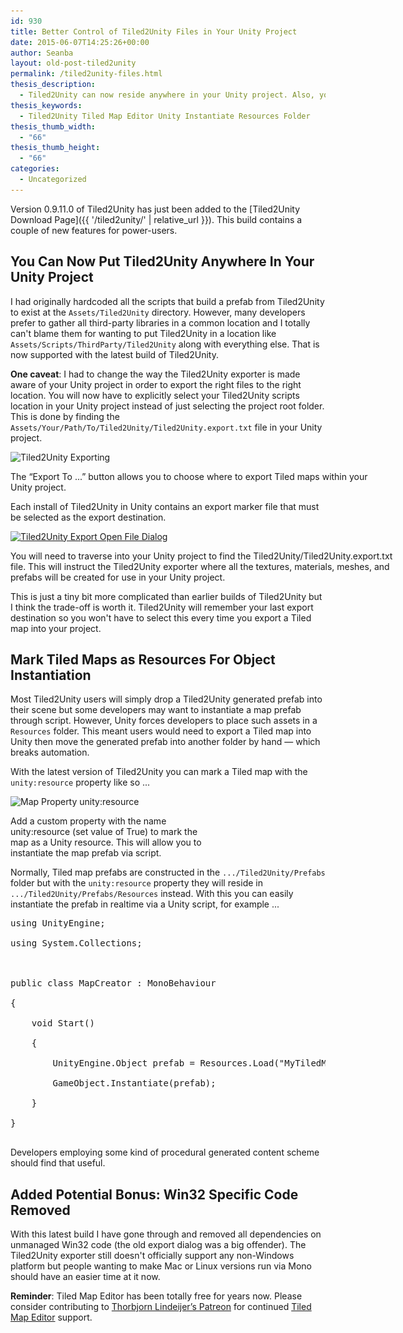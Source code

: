 ```yaml
---
id: 930
title: Better Control of Tiled2Unity Files in Your Unity Project
date: 2015-06-07T14:25:26+00:00
author: Seanba
layout: old-post-tiled2unity
permalink: /tiled2unity-files.html
thesis_description:
  - Tiled2Unity can now reside anywhere in your Unity project. Also, you can easily instantiate Tiled map prefabs in script by marking them as a resource.
thesis_keywords:
  - Tiled2Unity Tiled Map Editor Unity Instantiate Resources Folder
thesis_thumb_width:
  - "66"
thesis_thumb_height:
  - "66"
categories:
  - Uncategorized
---
```

Version 0.9.11.0 of Tiled2Unity has just been added to the [Tiled2Unity Download Page]({{ '/tiled2unity/' | relative_url }}). This build contains a couple of new features for power-users.

## You Can Now Put Tiled2Unity Anywhere In Your Unity Project

I had originally hardcoded all the scripts that build a prefab from Tiled2Unity to exist at the `Assets/Tiled2Unity` directory. However, many developers prefer to gather all third-party libraries in a common location and I totally can't blame them for wanting to put Tiled2Unity in a location like `Assets/Scripts/ThirdParty/Tiled2Unity` along with everything else. That is now supported with the latest build of Tiled2Unity.

**One caveat**: I had to change the way the Tiled2Unity exporter is made aware of your Unity project in order to export the right files to the right location. You will now have to explicitly select your Tiled2Unity scripts location in your Unity project instead of just selecting the project root folder. This is done by finding the `Assets/Your/Path/To/Tiled2Unity/Tiled2Unity.export.txt` file in your Unity project.

<div id="attachment_936" style="width: 610px" class="wp-caption alignnone">
  <img class="size-full wp-image-936" src="/assets/wp-content/uploads/2015/06/t2u-export-to.png" alt="Tiled2Unity Exporting" width="600" height="480" srcset="/assets/wp-content/uploads/2015/06/t2u-export-to.png 600w, /assets/wp-content/uploads/2015/06/t2u-export-to-300x240.png 300w" sizes="(max-width: 600px) 100vw, 600px" />
  
  <p class="wp-caption-text">
    The &#8220;Export To ...&#8221; button allows you to choose where to export Tiled maps within your Unity project.
  </p>
</div>

Each install of Tiled2Unity in Unity contains an export marker file that must be selected as the export destination.

<div id="attachment_937" style="width: 635px" class="wp-caption alignnone">
  <a href="/assets/wp-content/uploads/2015/06/t2u-open-file-dialog.png"><img class="size-full wp-image-937" src="/assets/wp-content/uploads/2015/06/t2u-open-file-dialog.png" alt="Tiled2Unity Export Open File Dialog" width="625" height="434" srcset="/assets/wp-content/uploads/2015/06/t2u-open-file-dialog.png 625w, /assets/wp-content/uploads/2015/06/t2u-open-file-dialog-300x208.png 300w" sizes="(max-width: 625px) 100vw, 625px" /></a>
  
  <p class="wp-caption-text">
    You will need to traverse into your Unity project to find the Tiled2Unity/Tiled2Unity.export.txt file. This will instruct the Tiled2Unity exporter where all the textures, materials, meshes, and prefabs will be created for use in your Unity project.
  </p>
</div>

This is just a tiny bit more complicated than earlier builds of Tiled2Unity but I think the trade-off is worth it. Tiled2Unity will remember your last export destination so you won't have to select this every time you export a Tiled map into your project.

## Mark Tiled Maps as Resources For Object Instantiation

Most Tiled2Unity users will simply drop a Tiled2Unity generated prefab into their scene but some developers may want to instantiate a map prefab through script. However, Unity forces developers to place such assets in a `Resources` folder. This meant users would need to export a Tiled map into Unity then move the generated prefab into another folder by hand &#8212; which breaks automation.

With the latest version of Tiled2Unity you can mark a Tiled map with the `unity:resource` property like so ...

<div id="attachment_938" style="width: 315px" class="wp-caption alignnone">
  <img class="size-full wp-image-938" src="/assets/wp-content/uploads/2015/06/tiled-unity-resource.png" alt="Map Property unity:resource" width="305" height="331" srcset="/assets/wp-content/uploads/2015/06/tiled-unity-resource.png 305w, /assets/wp-content/uploads/2015/06/tiled-unity-resource-276x300.png 276w" sizes="(max-width: 305px) 100vw, 305px" />
  
  <p class="wp-caption-text">
    Add a custom property with the name unity:resource (set value of True) to mark the map as a Unity resource. This will allow you to instantiate the map prefab via script.
  </p>
</div>

Normally, Tiled map prefabs are constructed in the `.../Tiled2Unity/Prefabs` folder but with the `unity:resource` property they will reside in `.../Tiled2Unity/Prefabs/Resources` instead. With this you can easily instantiate the prefab in realtime via a Unity script, for example ...

<pre class="brush: csharp; gutter: false;">using UnityEngine;

using System.Collections;



public class MapCreator : MonoBehaviour

{

    void Start()

    {

        UnityEngine.Object prefab = Resources.Load("MyTiledMapPrefab");

        GameObject.Instantiate(prefab);

    }

}

</pre>

Developers employing some kind of procedural generated content scheme should find that useful.

## Added Potential Bonus: Win32 Specific Code Removed

With this latest build I have gone through and removed all dependencies on unmanaged Win32 code (the old export dialog was a big offender). The Tiled2Unity exporter still doesn't officially support any non-Windows platform but people wanting to make Mac or Linux versions run via Mono should have an easier time at it now.

<div class="orange-box" style="margin-bottom: 1em;">
  <strong>Reminder</strong>: Tiled Map Editor has been totally free for years now. Please consider contributing to <a title="Tiled Map Editor on Patreon" href="https://www.patreon.com/bjorn" rel="Tiled Map Editor on Patreon">Thorbjorn Lindeijer’s Patreon</a> for continued <a title="Tiled Map Editor" href="http://www.mapeditor.org/" rel="Tiled Map Editor">Tiled Map Editor</a> support.
</div>